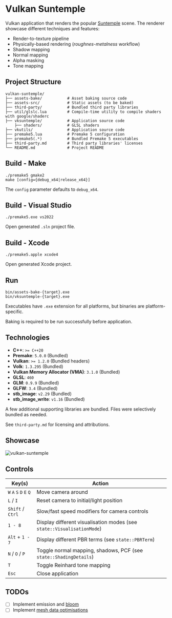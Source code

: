 # Vulkan Suntemple

Vulkan application that renders the popular [Suntemple](https://developer.nvidia.com/ue4-sun-temple) scene.
The renderer showcase different techniques and features:

* Render-to-texture pipeline
* Physically-based rendering (_roughnes-metalness_ workflow)
* Shadow mapping
* Normal mapping
* Alpha masking
* Tone mapping

## Project Structure

```plaintext
vulkan-suntemple/
├── assets-bake/           # Asset baking source code
├── assets-src/            # Static assets (to be baked)
├── third-party/           # Bundled third party libraries
├── util/glslc.lua         # Compile-time utility to compile shaders with google/shaderc 
├── vksuntemple/           # Application source code
    ├── shaders/           # GLSL shaders
├── vkutils/               # Application source code
├── premake5.lua           # Premake 5 configuration
├── premake5(.*)           # Bundled Premake 5 executables
├── third-party.md         # Third party libraries' licenses
└── README.md              # Project README
```

## Build - Make

```shell
./premake5 gmake2
make [config={debug_x64|release_x64}]
```

The `config` parameter defaults to `debug_x64`.

## Build - Visual Studio

```shell
./premake5.exe vs2022
```

Open generated `.sln` project file.

## Build - Xcode

```shell
./premake5.apple xcode4
```

Open generated Xcode project.

## Run

```shell
bin/assets-bake-{target}.exe
bin/vksuntemple-{target}.exe
```

Executables have `.exe` extension for all platforms, but binaries are platform-specific.

Baking is required to be run successfully before application.

## Technologies

* **C++**: `>= C++20`
* **Premake**: `5.0.0` (Bundled)
* **Vulkan**: `>= 1.2.0` (Bundled headers)
* **Volk**: `1.3.295` (Bundled)
* **Vulkan Memory Allocator (VMA)**: `3.1.0` (Bundled)
* **GLSL**: `460`
* **GLM**: `0.9.9` (Bundled)
* **GLFW**: `3.4` (Bundled)
* **stb_image**: `v2.29` (Bundled)
* **stb_image_write**: `v1.16` (Bundled)

A few additional supporting libraries are bundled. Files were selectively bundled as needed.

See `third-party.md` for licensing and attributions.

## Showcase

![vulkan-suntemple](https://github.com/user-attachments/assets/e4271763-e0f2-4cd7-9482-32bad0d7cf10)

## Controls

| Key(s)                  | Action                                                                 |
|-------------------------|------------------------------------------------------------------------|
| `W` `A` `S` `D` `E` `Q` | Move camera around                                                     |
| `L` / `I`               | Reset camera to initial/light position                                 |
| `Shift` / `Ctrl`        | Slow/fast speed modifiers for camera controls                          |                                              |
| `1 - 8`                 | Display different visualisation modes (see `state::VisualisationMode`) |
| `Alt` + `1 - 7`         | Display different PBR terms (see `state::PBRTerm`)                     |
| `N` / `O` / `P`         | Toggle normal mapping, shadows, PCF (see `state::ShadingDetails`)      |
| `T`                     | Toggle Reinhard tone mapping                                           |
| `Esc`                   | Close application                                                      |

## TODOs

* [ ] Implement emission and [bloom](https://learnopengl.com/Advanced-Lighting/Bloom)
* [ ] Implement [mesh data optimisations](https://github.com/niklasfrykholm/blog/blob/master/2009/the-bitsquid-low-level-animation-system.md)
